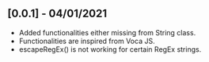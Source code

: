 ## [0.0.1] - 04/01/2021

* Added functionalities either missing from String class.
* Functionalities are inspired from Voca JS.
* escapeRegEx() is not working for certain RegEx strings.
